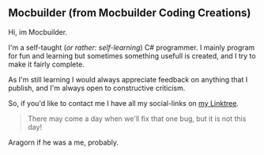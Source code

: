 ## Mocbuilder (from Mocbuilder Coding Creations)

Hi, im Mocbuilder.

I'm a self-taught (_or rather: self-learning_) C# programmer. I mainly program for fun and learning but sometimes something usefull is created, and I try to make it fairly complete.

As I'm still learning I would always appreciate feedback on anything that I publish, and I'm always open to constructive criticism.

So, if you'd like to contact me I have all my social-links on [my Linktree](https://linktr.ee/mocbuildercodingcreations). 




> There may come a day when we'll fix that one bug, but it is not this day!
<!--Comment to fix markdown-->      Aragorn if he was a me, probably.
